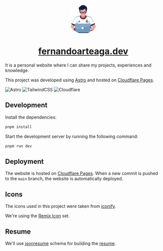 <div align="center">
    <img src="public/favicon.png" height="90px" width="auto"  alt="Repo logo"/>
    <h1>
        <a href="https://fernandoarteaga.dev" target="_blank">fernandoarteaga.dev</a>
    </h1>
</div>

It is a personal website where I can share my projects, experiences and knowledge.

This project was developed using [Astro](https://astro.build/) and hosted on [Cloudflare Pages](https://pages.cloudflare.com/).

![Astro](https://img.shields.io/badge/astro-%232C2052.svg?style=for-the-badge&logo=astro&logoColor=white)
![TailwindCSS](https://img.shields.io/badge/tailwindcss-%2338B2AC.svg?style=for-the-badge&logo=tailwind-css&logoColor=white)
![Cloudflare](https://img.shields.io/badge/Cloudflare-F38020?style=for-the-badge&logo=Cloudflare&logoColor=white)

## Development

Install the dependencies:

```bash
pnpm install
```

Start the development server by running the following command:

```bash
pnpm run dev
```

## Deployment

The website is hosted on [Cloudflare Pages](https://developers.cloudflare.com/pages/framework-guides/deploy-an-astro-site/).
When a new commit is pushed to the `main` branch, the website is automatically deployed.

## Icons

The icons used in this project were taken from [iconify](https://icon-sets.iconify.design/).

We're using the [Remix Icon](https://icon-sets.iconify.design/ri/) set.

## Resume

We'll use [jsonresume](https://jsonresume.org/) schema for building the [resume](./resume.json).
